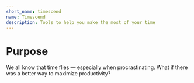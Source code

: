 ```yaml
---
short_name: timescend
name: Timescend
description: Tools to help you make the most of your time
---
```

# Purpose
We all know that time flies — especially when procrastinating. What if there was a better way to maximize productivity?
